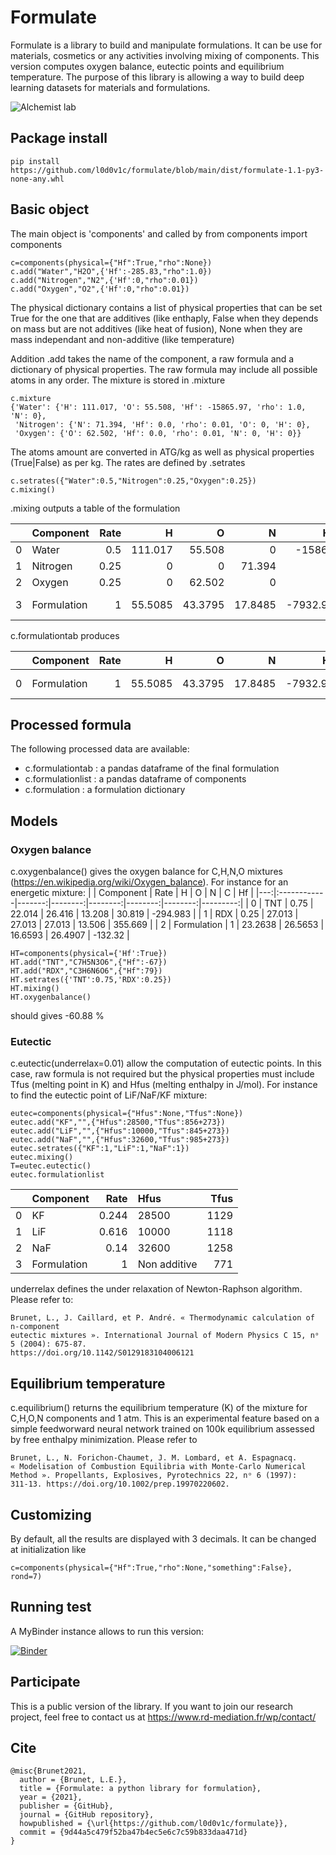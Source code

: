 # Formulate

Formulate is a library to build and manipulate formulations. It can be use for materials, cosmetics or any activities
involving mixing of components. This version computes oxygen balance, eutectic points and equilibrium temperature.
The purpose of this library is allowing a way to build deep learning datasets for materials and formulations.

![Alchemist lab](https://upload.wikimedia.org/wikipedia/commons/thumb/7/76/Amphitheatrum_sapientiae_aeternae_-_Alchemist%27s_Laboratory.png/471px-Amphitheatrum_sapientiae_aeternae_-_Alchemist%27s_Laboratory.png "Alchemist lab.de Vries")

## Package install
```
pip install https://github.com/l0d0v1c/formulate/blob/main/dist/formulate-1.1-py3-none-any.whl
```

## Basic object

The main object is 'components' and called by from components import components 
```
c=components(physical={"Hf":True,"rho":None}) 
c.add("Water","H2O",{'Hf':-285.83,"rho":1.0}) 
c.add("Nitrogen","N2",{'Hf':0,"rho":0.01}) 
c.add("Oxygen","O2",{'Hf':0,"rho":0.01})
```

The physical dictionary contains a list of physical properties that can be set True for the one that are additives (like enthaply, False when they depends on mass but are not additives (like heat of fusion), None when they are mass independant and non-additive (like temperature)

Addition .add takes the name of the component, a raw formula and a dictionary of physical properties. The raw formula may include all possible atoms in any order. The mixture is stored in .mixture
```
c.mixture
{'Water': {'H': 111.017, 'O': 55.508, 'Hf': -15865.97, 'rho': 1.0, 'N': 0},
 'Nitrogen': {'N': 71.394, 'Hf': 0.0, 'rho': 0.01, 'O': 0, 'H': 0},
 'Oxygen': {'O': 62.502, 'Hf': 0.0, 'rho': 0.01, 'N': 0, 'H': 0}}
 ```

 The atoms amount are converted in ATG/kg as well as physical properties (True|False) as per kg.
 The rates are defined by .setrates
 ```
 c.setrates({"Water":0.5,"Nitrogen":0.25,"Oxygen":0.25})
 c.mixing()
 ```
 .mixing outputs a table of the formulation

|    | Component   |   Rate |        H |       O |       N |        Hf | rho          |
|---:|:------------|-------:|---------:|--------:|--------:|----------:|:-------------|
|  0 | Water       |   0.5  | 111.017  | 55.508  |  0      | -15866    | 1.0          |
|  1 | Nitrogen    |   0.25 |   0      |  0      | 71.394  |      0    | 0.01         |
|  2 | Oxygen      |   0.25 |   0      | 62.502  |  0      |      0    | 0.01         |
|  3 | Formulation |   1    |  55.5085 | 43.3795 | 17.8485 |  -7932.98 | Non additive |

c.formulationtab produces

 |    | Component   |   Rate |       H |       O |       N |       Hf | rho          |
 |---:|:------------|-------:|--------:|--------:|--------:|---------:|:-------------|
 |  0 | Formulation |      1 | 55.5085 | 43.3795 | 17.8485 | -7932.98 | Non additive |'

 ## Processed formula

 The following processed data are available:
 * c.formulationtab : a pandas dataframe of the final formulation
 * c.formulationlist : a pandas dataframe of components
 * c.formulation : a formulation dictionary

 ## Models

 ### Oxygen balance 
 c.oxygenbalance() gives the oxygen balance for C,H,N,O mixtures (https://en.wikipedia.org/wiki/Oxygen_balance). For instance for an energetic mixture:
 |    | Component   |   Rate |       H |       O |       N |       C |       Hf |
 |---:|:------------|-------:|--------:|--------:|--------:|--------:|---------:|
 |  0 | TNT         |   0.75 | 22.014  | 26.416  | 13.208  | 30.819  | -294.983 |
 |  1 | RDX         |   0.25 | 27.013  | 27.013  | 27.013  | 13.506  |  355.669 |
 |  2 | Formulation |   1    | 23.2638 | 26.5653 | 16.6593 | 26.4907 | -132.32  |

 ```
HT=components(physical={'Hf':True})
HT.add("TNT","C7H5N3O6",{"Hf":-67})
HT.add("RDX","C3H6N6O6",{"Hf":79})
HT.setrates({'TNT':0.75,'RDX':0.25})
HT.mixing()
HT.oxygenbalance()
 ```
should gives -60.88 %

 ### Eutectic
c.eutectic(underrelax=0.01) allow the computation of eutectic points. In this case, raw formula is not required but the physical properties must include Tfus (melting point in K) and Hfus (melting enthalpy in J/mol). For instance to find the eutectic point of LiF/NaF/KF mixture:
```
eutec=components(physical={"Hfus":None,"Tfus":None})
eutec.add("KF","",{"Hfus":28500,"Tfus":856+273})
eutec.add("LiF","",{"Hfus":10000,"Tfus":845+273})
eutec.add("NaF","",{"Hfus":32600,"Tfus":985+273})
eutec.setrates({"KF":1,"LiF":1,"NaF":1})
eutec.mixing()
T=eutec.eutectic()
eutec.formulationlist
```
|    | Component   |   Rate | Hfus         |   Tfus |
|---:|:------------|-------:|:-------------|-------:|
|  0 | KF          |  0.244 | 28500        |   1129 |
|  1 | LiF         |  0.616 | 10000        |   1118 |
|  2 | NaF         |  0.14  | 32600        |   1258 |
|  3 | Formulation |  1     | Non additive |    771 |


underrelax defines the under relaxation of Newton-Raphson algorithm. Please refer to:
```
Brunet, L., J. Caillard, et P. André. « Thermodynamic calculation of n-component 
eutectic mixtures ». International Journal of Modern Physics C 15, nᵒ 5 (2004): 675‑87. 
https://doi.org/10.1142/S0129183104006121
```

## Equilibrium temperature
c.equilibrium() returns the equilibrium temperature (K) of the mixture for C,H,O,N components and 1 atm. This is an experimental feature based on a simple feedworward neural network trained on 100k equilibrium assessed by free enthalpy minimization. Please refer to
```
Brunet, L., N. Forichon‐Chaumet, J. M. Lombard, et A. Espagnacq. « Modelisation of Combustion Equilibria with Monte-Carlo Numerical Method ». Propellants, Explosives, Pyrotechnics 22, nᵒ 6 (1997): 311‑13. https://doi.org/10.1002/prep.19970220602.
```

## Customizing

By default, all the results are displayed with 3 decimals. It can be changed at initialization like
```
c=components(physical={"Hf":True,"rho":None,"something":False}, rond=7) 

```

## Running test

A MyBinder instance allows to run this version:

[![Binder](https://mybinder.org/badge_logo.svg)](https://mybinder.org/v2/gh/l0d0v1c/formulate/HEAD?filepath=%2Ftests%2Ftests.ipynb)

## Participate

This is a public version of the library. If you want to join our research project, feel free to contact us at https://www.rd-mediation.fr/wp/contact/


## Cite
```
@misc{Brunet2021,
  author = {Brunet, L.E.},
  title = {Formulate: a python library for formulation},
  year = {2021},
  publisher = {GitHub},
  journal = {GitHub repository},
  howpublished = {\url{https://github.com/l0d0v1c/formulate}},
  commit = {9d44a5c479f52ba47b4ec5e6c7c59b833daa471d}
}
```

